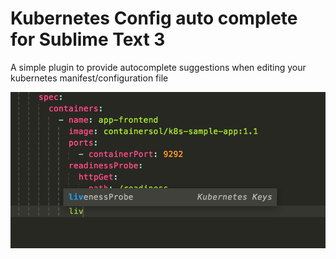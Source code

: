 # Kubernetes Config auto complete for Sublime Text 3

A simple plugin to provide autocomplete suggestions when editing your kubernetes manifest/configuration file

![screenshot](screenshot.png)


